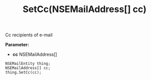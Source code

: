 ﻿---
uid: crmscript_ref_NSEMailEntity_SetCc
title: SetCc(NSEMailAddress[] cc)
intellisense: NSEMailEntity.SetCc
keywords: NSEMailEntity, GetCc
so.topic: reference
---

Cc recipients of e-mail

**Parameter:** 
 - **cc** NSEMailAddress[]

```crmscript
NSEMailEntity thing;
NSEMailAddress[] cc;
thing.SetCc(cc);
```

